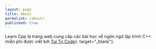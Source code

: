 ```yaml
---
layout: page
title: About
permalink: /about/
published: true
---
```




Learn Cpp là trang web cung cấp các bài học về ngôn ngữ lập trình C++ miễn phí được viết bởi [Tui Tự Code](https://www.facebook.com/shareAboutIT/){: target="_blank"}.

